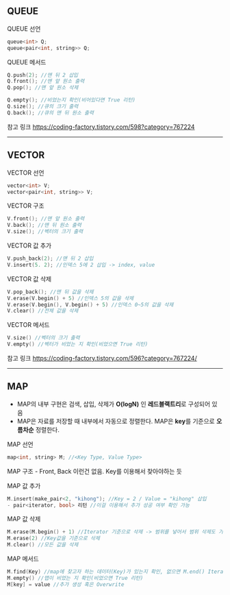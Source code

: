 ## QUEUE
QUEUE 선언
```c
queue<int> Q;
queue<pair<int, string>> Q;
```

QUEUE 메서드
```c
Q.push(2); //맨 뒤 2 삽입
Q.front(); //맨 앞 원소 출력
Q.pop(); //맨 앞 원소 삭제

Q.empty(); //비었는지 확인(비어있다면 True 리턴)
Q.size(); //큐의 크기 출력
Q.back(); //큐의 맨 뒤 원소 출력
```
참고 링크
https://coding-factory.tistory.com/598?category=767224

---
## VECTOR
VECTOR 선언
```c
vector<int> V;
vector<pair<int, string>> V;
```
VECTOR 구조
```c
V.front(); //맨 앞 원소 출력
V.back(); //맨 뒤 원소 출력
V.size(); //벡터의 크기 출력
```
VECTOR 값 추가
```c
V.push_back(2); //맨 뒤 2 삽입
V.insert(5. 2); //인덱스 5에 2 삽입 -> index, value
```
VECTOR 값 삭제
```c
V.pop_back(); //맨 뒤 값을 삭제
V.erase(V.begin() + 5) //인덱스 5의 값을 삭제
V.erase(V.begin(), V.begin() + 5) //인덱스 0~5의 값을 삭제
V.clear() //전체 값을 삭제
```
VECTOR 메서드
```c
V.size() //벡터의 크기 출력
V.empty() //벡터가 비었는 지 확인(비었으면 True 리턴)
```

참고 링크
<https://coding-factory.tistory.com/596?category=767224/>

---
## MAP
- MAP의 내부 구현은 검색, 삽입, 삭제가 **O(logN)** 인 **레드블랙트리**로 구성되어 있음
- MAP은 자료를 저장할 때 내부에서 자동으로 정렬한다. MAP은 **key**를 기준으로 **오름차순** 정렬한다.

MAP 선언
```c
map<int, string> M; //<Key Type, Value Type>
```
MAP 구조 - Front, Back 이런건 없음. Key를 이용해서 찾아야하는 듯

MAP 값 추가
```c
M.insert(make_pair<2, "kihong"); //Key = 2 / Value = "kihong" 삽입
- pair<iterator, bool> 리턴 //이걸 이용해서 추가 성공 여부 확인 가능
```
MAP 값 삭제
```c
M.erase(M.begin() + 1) //Iterator 기준으로 삭제 -> 범위를 넣어서 범위 삭제도 가능
M.erase(2) //Key값을 기준으로 삭제
M.clear() //모든 값을 삭제
```
MAP 메서드
```c
M.find(Key) //map에 찾고자 하는 데이터(Key)가 있는지 확인, 없으면 M.end() Iterator 리턴
M.empty() //맵이 비었는 지 확인(비었으면 True 리턴)
M[key] = value //추가 생성 혹은 Overwrite
```
